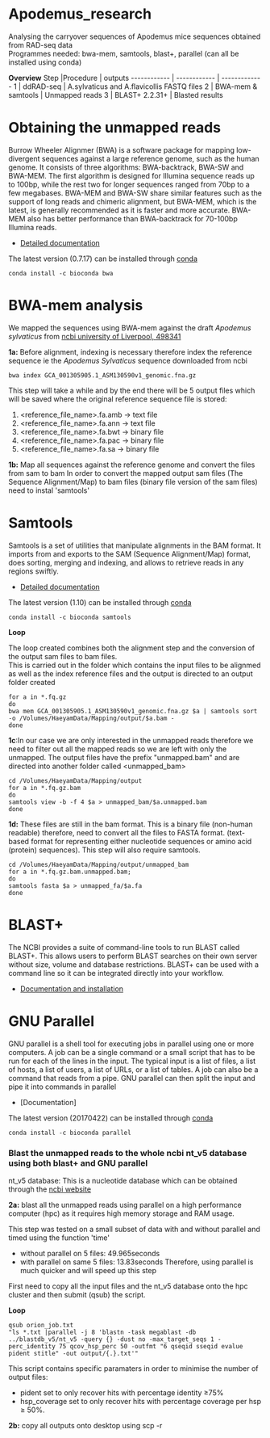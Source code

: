 # Apodemus_research
Analysing the carryover sequences of Apodemus mice sequences obtained from RAD-seq data                                         
Programmes needed: bwa-mem, samtools, blast+, parallel (can all be installed using conda)

**Overview**
Step |Procedure | outputs
------------ | ------------ | -------------
1 | ddRAD-seq | A.sylvaticus and A.flavicollis FASTQ files
2 | BWA-mem & samtools | Unmapped reads 
3 | BLAST+ 2.2.31+  | Blasted results


# Obtaining the unmapped reads 

Burrow Wheeler Alignmer (BWA) is a software package for mapping low-divergent sequences against a large reference genome, such as the human genome. It consists of three algorithms: BWA-backtrack, BWA-SW and BWA-MEM. The first algorithm is designed for Illumina sequence reads up to 100bp, while the rest two for longer sequences ranged from 70bp to a few megabases. BWA-MEM and BWA-SW share similar features such as the support of long reads and chimeric alignment, but BWA-MEM, which is the latest, is generally recommended as it is faster and more accurate. BWA-MEM also has better performance than BWA-backtrack for 70-100bp Illumina reads.

- [Detailed documentation](http://bio-bwa.sourceforge.net/bwa.shtml)

The latest version (0.7.17) can be installed through [conda](https://anaconda.org/bioconda/bwa)
```
conda install -c bioconda bwa 
```

# BWA-mem analysis 

We mapped the sequences using BWA-mem against the draft *Apodemus sylvaticus* from [ncbi university of Liverpool, 498341](https://www.ncbi.nlm.nih.gov/assembly/GCA_001305905.1/)
                                                                                            
**1a:** Before alignment, indexing is necessary therefore index the reference sequence ie the *Apodemus Sylvaticus* sequence downloaded from ncbi
```
bwa index GCA_001305905.1_ASM130590v1_genomic.fna.gz
```
This step will take a while and by the end there will be 5 output files which will be saved where the original reference sequence file is stored: 
1. <reference_file_name>.fa.amb -> text file
2. <reference_file_name>.fa.ann -> text file
3. <reference_file_name>.fa.bwt -> binary file
4. <reference_file_name>.fa.pac -> binary file
5. <reference_file_name>.fa.sa -> binary file

**1b:** Map all sequences against the reference genome and convert the files from sam to bam
In order to convert the mapped output sam files (The Sequence Alignment/Map) to bam files (binary file version of the sam files) need to instal 'samtools'

# Samtools 

Samtools is a set of utilities that manipulate alignments in the BAM format. It imports from and exports to the SAM (Sequence Alignment/Map) format, does sorting, merging and indexing, and allows to retrieve reads in any regions swiftly.

- [Detailed documentation](http://www.htslib.org/doc/samtools.html)

The latest version (1.10) can be installed through [conda](https://anaconda.org/bioconda/samtools)
```
conda install -c bioconda samtools
```

**Loop**

The loop created combines both the alignment step and the conversion of the output sam files to bam files.   
This is carried out in the folder which contains the input files to be alignmed as well as the index reference files and the output is directed to an output folder created
```
for a in *.fq.gz
do
bwa mem GCA_001305905.1_ASM130590v1_genomic.fna.gz $a | samtools sort -o /Volumes/HaeyamData/Mapping/output/$a.bam -
done
```

**1c**:In our case we are only interested in the unmapped reads therefore we need to filter out all the mapped reads so we are left with only the unmapped. 
The output files have the prefix "unmapped.bam" and are directed into another folder called <unmapped_bam> 
```
cd /Volumes/HaeyamData/Mapping/output
for a in *.fq.gz.bam
do 
samtools view -b -f 4 $a > unmapped_bam/$a.unmapped.bam
done
```
**1d:** These files are still in the bam format. This is a binary file (non-human readable) therefore, need to convert all the files to FASTA format. (text-based format for representing either nucleotide sequences or amino acid (protein) sequences). This step will also require samtools. 
```
cd /Volumes/HaeyamData/Mapping/output/unmapped_bam
for a in *.fq.gz.bam.unmapped.bam;
do
samtools fasta $a > unmapped_fa/$a.fa
done
```
# BLAST+

The NCBI provides a suite of command-line tools to run BLAST called BLAST+. This allows users to perform BLAST searches on their own server without size, volume and database restrictions. BLAST+ can be used with a command line so it can be integrated directly into your workflow.

- [Documentation and installation](https://blast.ncbi.nlm.nih.gov/Blast.cgi?PAGE_TYPE=BlastDocs&DOC_TYPE=Download)

# GNU Parallel 

GNU parallel is a shell tool for executing jobs in parallel using one or more computers. A job can be a single command or a small script that has to be run for each of the lines in the input. The typical input is a list of files, a list of hosts, a list of users, a list of URLs, or a list of tables. A job can also be a command that reads from a pipe. GNU parallel can then split the input and pipe it into commands in parallel

- [Documentation]

The latest version (20170422) can be installed through [conda](https://anaconda.org/bioconda/parallel)
```
conda install -c bioconda parallel 
```
### Blast the unmapped reads to the whole ncbi nt_v5 database using both blast+ and GNU parallel

nt_v5 database: This is a nucleotide database which can be obtained through the [ncbi website](https://www.ncbi.nlm.nih.gov/books/NBK537770/)

**2a:** blast all the unmapped reads using parallel on a high performance computer (hpc) as it requires high memory storage and RAM usage. 

This step was tested on a small subset of data with and without parallel and timed using the function 'time'
- without parallel on 5 files: 49.965seconds
- with parallel on same 5 files: 13.83seconds 
Therefore, using parallel is much quicker and will speed up this step

First need to copy all the input files and the nt_v5 database onto the hpc cluster and then submit (qsub) the script.

**Loop**

```
qsub orion_job.txt 
"ls *.txt |parallel -j 8 'blastn -task megablast -db ../blastdb_v5/nt_v5 -query {} -dust no -max_target_seqs 1 -perc_identity 75 qcov_hsp_perc 50 -outfmt "6 qseqid sseqid evalue pident stitle" -out output/{.}.txt'"
```
This script contains specific paramaters in order to minimise the number of output files: 
- pident set to only recover hits with percentage identity ≥75% 
- hsp_coverage set to only recover hits with percentage coverage per hsp ≥ 50%. 

**2b:** copy all outputs onto desktop using scp -r

